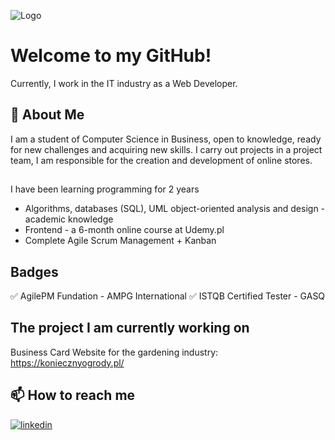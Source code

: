 ![Logo](https://photos05.redcart.pl/templates/images/description/59679/Image/1653695604-readme.png)



# Welcome to my GitHub!

Currently, I work in the IT industry as a Web Developer.


## 🚀 About Me
I am a student of Computer Science in Business, open to knowledge, ready for new challenges and acquiring new skills. I carry out projects in a project team, I am responsible for the creation and development of online stores.


## 
I have been learning programming for 2 years

- Algorithms, databases (SQL), UML object-oriented analysis and design - academic knowledge
- Frontend - a 6-month online course at Udemy.pl 
- Complete Agile Scrum Management + Kanban 

## Badges 
✅ AgilePM Fundation - AMPG International
✅ ISTQB Certified Tester - GASQ


## The project I am currently working on
Business Card Website for the gardening industry: https://koniecznyogrody.pl/


## 📫 How to reach me
[![linkedin](https://img.shields.io/badge/linkedin-0A66C2?style=for-the-badge&logo=linkedin&logoColor=white)](https://www.linkedin.com/in/kamil-mika-38a825194/)


